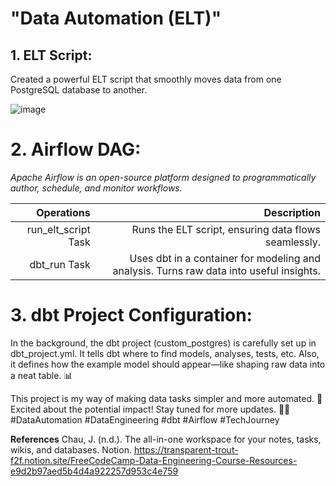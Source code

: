 # "Data Automation (ELT)"


## 1. ELT Script:
Created a powerful ELT script that smoothly moves data from one PostgreSQL database to another. 

![image](https://github.com/hari255/Data-Engineering/assets/59302293/2ad50cb9-e134-4d9f-9a7e-62b77d3fef02)



# 2. Airflow DAG: 
_Apache Airflow is an open-source platform designed to programmatically author, schedule, and monitor workflows._

| Operations | Description |
| ------:| -----------:|
| run_elt_script Task| Runs the ELT script, ensuring data flows seamlessly. |
|dbt_run Task |  Uses dbt in a container for modeling and analysis. Turns raw data into useful insights. |


# 3. dbt Project Configuration:
In the background, the dbt project (custom_postgres) is carefully set up in dbt_project.yml. It tells dbt where to find models, analyses, tests, etc. Also, it defines how the example model should appear—like shaping raw data into a neat table. 📊

This project is my way of making data tasks simpler and more automated. 🤖 Excited about the potential impact! Stay tuned for more updates. 👨‍💻 #DataAutomation #DataEngineering #dbt #Airflow #TechJourney 

**References**
Chau, J. (n.d.). The all-in-one workspace for your notes, tasks, wikis, and databases. Notion.
    https://transparent-trout-f2f.notion.site/FreeCodeCamp-Data-Engineering-Course-Resources-e9d2b97aed5b4d4a922257d953c4e759
